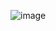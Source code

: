 ![image](https://github.com/g-bonalumi/g-bonalumi/assets/82115010/d2928bdd-c6be-4ff3-81fe-1d7686fefccd)

